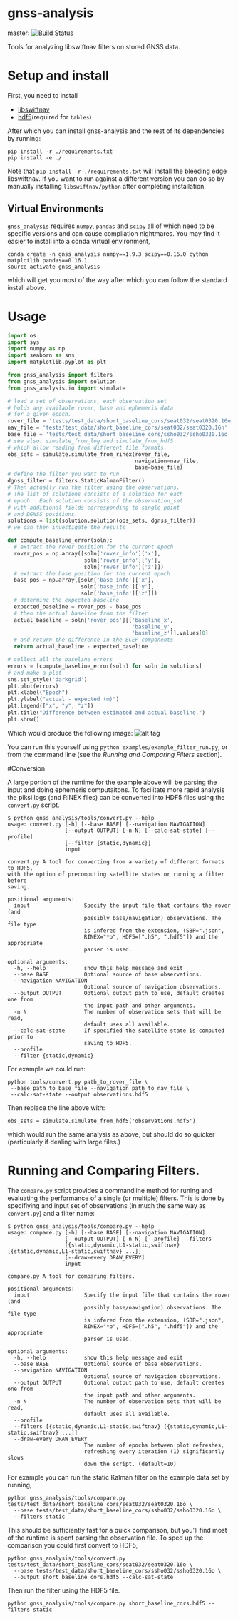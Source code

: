 # gnss-analysis

master: [![Build Status](https://travis-ci.org/swift-nav/gnss-analysis.svg?branch=master)](https://travis-ci.org/swift-nav/gnss-analysis)

Tools for analyzing libswiftnav filters on stored GNSS data.

# Setup and install

First, you need to install

 - [libswiftnav](https://github.com/swift-nav/libswiftnav/)
 - [hdf5](https://www.hdfgroup.org/HDF5/)(required for `tables`)

After which you can install gnss-analysis and the rest of its dependencies by running:

```shell
pip install -r ./requirements.txt
pip install -e ./
```

Note that `pip install -r ./requirements.txt` will install the bleeding edge
libswiftnav.  If you want to run against a different version you can do so by
manually installing `libswiftnav/python` after completing installation.

## Virtual Environments

`gnss_analysis` requires `numpy`, `pandas` and `scipy` all
of which need to be specific versions and can cause compliation
nightmares.  You may find it easier to install into a conda
virtual environment,
```shell
conda create -n gnss_analysis numpy==1.9.3 scipy==0.16.0 cython matplotlib pandas==0.16.1
source activate gnss_analysis
```
which will get you most of the way after which you can follow the standard install above.

# Usage

```python
import os
import sys
import numpy as np
import seaborn as sns
import matplotlib.pyplot as plt

from gnss_analysis import filters
from gnss_analysis import solution
from gnss_analysis.io import simulate

# load a set of observations, each observation set
# holds any available rover, base and ephemeris data
# for a given epoch.
rover_file = 'tests/test_data/short_baseline_cors/seat032/seat0320.16o'
nav_file = 'tests/test_data/short_baseline_cors/seat032/seat0320.16n'
base_file = 'tests/test_data/short_baseline_cors/ssho032/ssho0320.16o'
# see also: simulate_from_log and simulate_from_hdf5
# which allow reading from different file formats.
obs_sets = simulate.simulate_from_rinex(rover_file,
                                        navigation=nav_file,
                                        base=base_file)
# define the filter you want to run
dgnss_filter = filters.StaticKalmanFilter()
# Then actually run the filter using the observations.
# The list of solutions consists of a solution for each
# epoch.  Each solution consists of the observation_set
# with additional fields corresponding to single point
# and DGNSS positions.
solutions = list(solution.solution(obs_sets, dgnss_filter))
# we can then investigate the results

def compute_baseline_error(soln):
  # extract the rover position for the current epoch
  rover_pos = np.array([soln['rover_info']['x'],
                        soln['rover_info']['y'],
                        soln['rover_info']['z']])
  # extract the base position for the current epoch
  base_pos = np.array([soln['base_info']['x'],
                       soln['base_info']['y'],
                       soln['base_info']['z']])
  # determine the expected baseline
  expected_baseline = rover_pos - base_pos
  # then the actual baseline from the filter
  actual_baseline = soln['rover_pos'][['baseline_x',
                                       'baseline_y',
                                       'baseline_z']].values[0]
  # and return the difference in the ECEF components
  return actual_baseline - expected_baseline

# collect all the baseline errors
errors = [compute_baseline_error(soln) for soln in solutions]
# and make a plot
sns.set_style('darkgrid')
plt.plot(errors)
plt.xlabel("Epoch")
plt.ylabel("actual - expected (m)")
plt.legend(["x", "y", "z"])
plt.title("Difference between estimated and actual baseline.")
plt.show()
```

Which would produce the following image:
![alt tag](examples/example_filter_run.png)

You can run this yourself using `python examples/example_filter_run.py`,
or from the command line (see the *Running and Comparing Filters* section).

#Conversion

A large portion of the runtime for the example above will be parsing
the input and doing ephemeris computaitons.  To facilitate more rapid
analysis the piksi logs (and RINEX files) can be converted into HDF5
files using the `convert.py` script.

```
$ python gnss_analysis/tools/convert.py --help
usage: convert.py [-h] [--base BASE] [--navigation NAVIGATION]
                  [--output OUTPUT] [-n N] [--calc-sat-state] [--profile]
                  [--filter {static,dynamic}]
                  input

convert.py A tool for converting from a variety of different formats to HDF5,
with the option of precomputing satellite states or running a filter before
saving.

positional arguments:
  input                 Specify the input file that contains the rover (and
                        possibly base/navigation) observations. The file type
                        is infered from the extension, (SBP=".json",
                        RINEX="*o", HDF5=[".h5", ".hdf5"]) and the appropriate
                        parser is used.

optional arguments:
  -h, --help            show this help message and exit
  --base BASE           Optional source of base observations.
  --navigation NAVIGATION
                        Optional source of navigation observations.
  --output OUTPUT       Optional output path to use, default creates one from
                        the input path and other arguments.
  -n N                  The number of observation sets that will be read,
                        default uses all available.
  --calc-sat-state      If specified the satellite state is computed prior to
                        saving to HDF5.
  --profile
  --filter {static,dynamic}
```

For example we could run:
```shell
python tools/convert.py path_to_rover_file \
 --base path_to_base_file --navigation path_to_nav_file \
 --calc-sat-state --output observations.hdf5
```

Then replace the line above with:
```
obs_sets = simulate.simulate_from_hdf5('observations.hdf5')
```

which would run the same analysis as above, but should do so quicker (particularly if dealing with large files.)

# Running and Comparing Filters.

The `compare.py` script provides a commandline method for runing and evaluating
the performance of a single (or multiple) filters.  This is done by specifiying and
input set of observations (in much the same way as `convert.py`) and a filter name:

```
$ python gnss_analysis/tools/compare.py --help
usage: compare.py [-h] [--base BASE] [--navigation NAVIGATION]
                  [--output OUTPUT] [-n N] [--profile] --filters
                  [{static,dynamic,L1-static,swiftnav} [{static,dynamic,L1-static,swiftnav} ...]]
                  [--draw-every DRAW_EVERY]
                  input

compare.py A tool for comparing filters.

positional arguments:
  input                 Specify the input file that contains the rover (and
                        possibly base/navigation) observations. The file type
                        is infered from the extension, (SBP=".json",
                        RINEX="*o", HDF5=[".h5", ".hdf5"]) and the appropriate
                        parser is used.

optional arguments:
  -h, --help            show this help message and exit
  --base BASE           Optional source of base observations.
  --navigation NAVIGATION
                        Optional source of navigation observations.
  --output OUTPUT       Optional output path to use, default creates one from
                        the input path and other arguments.
  -n N                  The number of observation sets that will be read,
                        default uses all available.
  --profile
  --filters [{static,dynamic,L1-static,swiftnav} [{static,dynamic,L1-static,swiftnav} ...]]
  --draw-every DRAW_EVERY
                        The number of epochs between plot refreshes,
                        refreshing every iteration (1) significantly slows
                        down the script. (default=10)
```

For example you can run the static Kalman filter on the example data set by running,
```
python gnss_analysis/tools/compare.py tests/test_data/short_baseline_cors/seat032/seat0320.16o \
  --base tests/test_data/short_baseline_cors/ssho032/ssho0320.16o \
  --filters static
```

This should be sufficiently fast for a quick comparison, but you'll find most of the runtime
is spent parsing the observation file.  To sped up the comparison you could first convert to HDF5,
```
python gnss_analysis/tools/convert.py tests/test_data/short_baseline_cors/seat032/seat0320.16o \
  --base tests/test_data/short_baseline_cors/ssho032/ssho0320.16o \
  --output short_baseline_cors.hdf5 --calc-sat-state
```
Then run the filter using the HDF5 file.
```
python gnss_analysis/tools/compare.py short_baseline_cors.hdf5 --filters static
```
